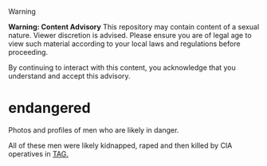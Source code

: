 > [!WARNING]
> **Warning: Content Advisory** This repository may contain content of a sexual nature. Viewer discretion is advised. Please ensure you are of legal age to view such material according to your local laws and regulations before proceeding.
>
> By continuing to interact with this content, you acknowledge that you understand and accept this advisory.

# endangered
Photos and profiles of men who are likely in danger. 

All of these men were likely kidnapped, raped and then killed by CIA operatives in [TAG.](https://github.com/9413d5ff2a0b4f237a264010b65350e7/TAG)
